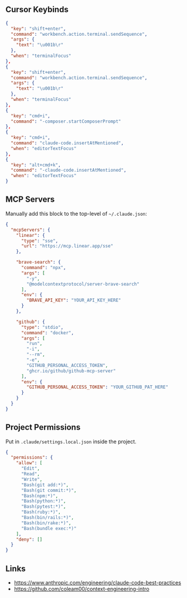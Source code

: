 ## Cursor Keybinds
```json
{
  "key": "shift+enter",
  "command": "workbench.action.terminal.sendSequence",
  "args": {
    "text": "\u001b\r"
  },
  "when": "terminalFocus"
},
{
  "key": "shift+enter",
  "command": "workbench.action.terminal.sendSequence",
  "args": {
    "text": "\u001b\r"
  },
  "when": "terminalFocus"
},
{
  "key": "cmd+i",
  "command": "-composer.startComposerPrompt"
},
{
  "key": "cmd+i",
  "command": "claude-code.insertAtMentioned",
  "when": "editorTextFocus"
},
{
  "key": "alt+cmd+k",
  "command": "-claude-code.insertAtMentioned",
  "when": "editorTextFocus"
}
```

## MCP Servers
Manually add this block to the top-level of `~/.claude.json`:

```json
{
  "mcpServers": {
    "linear": {
      "type": "sse",
      "url": "https://mcp.linear.app/sse"
    },

    "brave-search": {
      "command": "npx",
      "args": [
        "-y",
        "@modelcontextprotocol/server-brave-search"
      ],
      "env": {
        "BRAVE_API_KEY": "YOUR_API_KEY_HERE"
      }
    },

    "github": {
      "type": "stdio",
      "command": "docker",
      "args": [
        "run",
        "-i",
        "--rm",
        "-e",
        "GITHUB_PERSONAL_ACCESS_TOKEN",
        "ghcr.io/github/github-mcp-server"
      ],
      "env": {
        "GITHUB_PERSONAL_ACCESS_TOKEN": "YOUR_GITHUB_PAT_HERE"
      }
    }
  }
}
```

## Project Permissions
Put in `.claude/settings.local.json` inside the project.

```json
{
  "permissions": {
    "allow": [
      "Edit",
      "Read",
      "Write",
      "Bash(git add:*)",
      "Bash(git commit:*)",
      "Bash(npm:*)",
      "Bash(python:*)",
      "Bash(pytest:*)",
      "Bash(ruby:*)",
      "Bash(bin/rails:*)",
      "Bash(bin/rake:*)",
      "Bash(bundle exec:*)"
    ],
    "deny": []
  }
}
```

## Links
* https://www.anthropic.com/engineering/claude-code-best-practices
* https://github.com/coleam00/context-engineering-intro